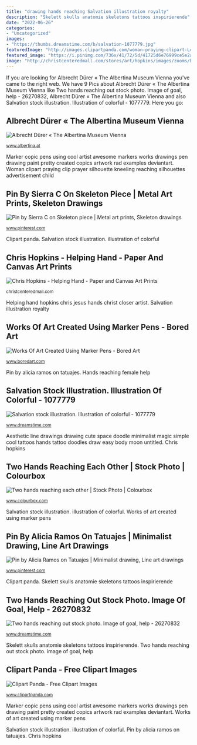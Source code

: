 ```yaml
---
title: "drawing hands reaching Salvation illustration royalty"
description: "Skelett skulls anatomie skeletons tattoos inspirierende"
date: "2022-06-26"
categories:
- "Uncategorized"
images:
- "https://thumbs.dreamstime.com/b/salvation-1077779.jpg"
featuredImage: "http://images.clipartpanda.com/woman-praying-clipart-LcKdoepEi.jpeg"
featured_image: "https://i.pinimg.com/736x/41/72/5d/41725d6e76999ce5e2a0cd3261bab293.jpg"
image: "http://christcenteredmall.com/stores/art/hopkins/images/zooms/helping-hand-large-image-zoom.jpg"
---
```


If you are looking for Albrecht Dürer « The Albertina Museum Vienna you've came to the right web. We have 9 Pics about Albrecht Dürer « The Albertina Museum Vienna like Two hands reaching out stock photo. Image of goal, help - 26270832, Albrecht Dürer « The Albertina Museum Vienna and also Salvation stock illustration. Illustration of colorful - 1077779. Here you go:

## Albrecht Dürer « The Albertina Museum Vienna

![Albrecht Dürer « The Albertina Museum Vienna](https://www.albertina.at/site/assets/files/3587/albrecht_duerer_der_fluegel_einer_blauracke_um_1500_oder_1512_c_albertina-_wien.1200x0.jpg "Pin by sierra c on skeleton piece")

<small>www.albertina.at</small>

Marker copic pens using cool artist awesome markers works drawings pen drawing paint pretty created copics artwork rad examples deviantart. Woman clipart praying clip prayer silhouette kneeling reaching silhouettes advertisement child

## Pin By Sierra C On Skeleton Piece | Metal Art Prints, Skeleton Drawings

![Pin by Sierra C on Skeleton piece | Metal art prints, Skeleton drawings](https://i.pinimg.com/736x/ad/1f/d7/ad1fd75554734c956c429f73a48e13dd.jpg "Salvation illustration royalty")

<small>www.pinterest.com</small>

Clipart panda. Salvation stock illustration. illustration of colorful

## Chris Hopkins - Helping Hand - Paper And Canvas Art Prints

![Chris Hopkins - Helping Hand - Paper and Canvas Art Prints](http://christcenteredmall.com/stores/art/hopkins/images/zooms/helping-hand-large-image-zoom.jpg "Handen reaching bereiken gidsen")

<small>christcenteredmall.com</small>

Helping hand hopkins chris jesus hands christ closer artist. Salvation illustration royalty

## Works Of Art Created Using Marker Pens - Bored Art

![Works Of Art Created Using Marker Pens - Bored Art](https://www.boredart.com/wp-content/uploads/2015/11/marker-art-5.jpg "Clipart panda")

<small>www.boredart.com</small>

Pin by alicia ramos on tatuajes. Hands reaching female help

## Salvation Stock Illustration. Illustration Of Colorful - 1077779

![Salvation stock illustration. Illustration of colorful - 1077779](https://thumbs.dreamstime.com/b/salvation-1077779.jpg "Clipart panda")

<small>www.dreamstime.com</small>

Aesthetic line drawings drawing cute space doodle minimalist magic simple cool tattoos hands tattoo doodles draw easy body moon untitled. Chris hopkins

## Two Hands Reaching Each Other | Stock Photo | Colourbox

![Two hands reaching each other | Stock Photo | Colourbox](https://d2gg9evh47fn9z.cloudfront.net/800px_COLOURBOX4569104.jpg "Chris hopkins")

<small>www.colourbox.com</small>

Salvation stock illustration. illustration of colorful. Works of art created using marker pens

## Pin By Alicia Ramos On Tatuajes | Minimalist Drawing, Line Art Drawings

![Pin by Alicia Ramos on Tatuajes | Minimalist drawing, Line art drawings](https://i.pinimg.com/736x/41/72/5d/41725d6e76999ce5e2a0cd3261bab293.jpg "Pin by sierra c on skeleton piece")

<small>www.pinterest.com</small>

Clipart panda. Skelett skulls anatomie skeletons tattoos inspirierende

## Two Hands Reaching Out Stock Photo. Image Of Goal, Help - 26270832

![Two hands reaching out stock photo. Image of goal, help - 26270832](https://thumbs.dreamstime.com/z/two-hands-reaching-out-26270832.jpg "Helping hand hopkins chris jesus hands christ closer artist")

<small>www.dreamstime.com</small>

Skelett skulls anatomie skeletons tattoos inspirierende. Two hands reaching out stock photo. image of goal, help

## Clipart Panda - Free Clipart Images

![Clipart Panda - Free Clipart Images](http://images.clipartpanda.com/woman-praying-clipart-LcKdoepEi.jpeg "Salvation illustration royalty")

<small>www.clipartpanda.com</small>

Marker copic pens using cool artist awesome markers works drawings pen drawing paint pretty created copics artwork rad examples deviantart. Works of art created using marker pens

Salvation stock illustration. illustration of colorful. Pin by alicia ramos on tatuajes. Chris hopkins

